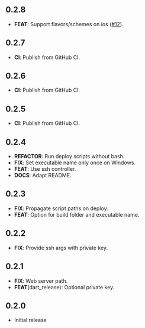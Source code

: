 ## 0.2.8

 - **FEAT**: Support flavors/schemes on ios ([#12](https://github.com/Oberhauser-dev/dart_packages/issues/12)).

## 0.2.7

 - **CI**: Publish from GitHub CI.

## 0.2.6

 - **CI**: Publish from GitHub CI.

## 0.2.5

 - **CI**: Publish from GitHub CI.

## 0.2.4

 - **REFACTOR**: Run deploy scripts without bash.
 - **FIX**: Set executable name only once on Windows.
 - **FEAT**: Use ssh controller.
 - **DOCS**: Adapt README.

## 0.2.3

 - **FIX**: Propagate script paths on deploy.
 - **FEAT**: Option for build folder and executable name.

## 0.2.2

 - **FIX**: Provide ssh args with private key.

## 0.2.1

 - **FIX**: Web server path.
 - **FEAT**(dart_release): Optional private key.

## 0.2.0

 - Initial release
